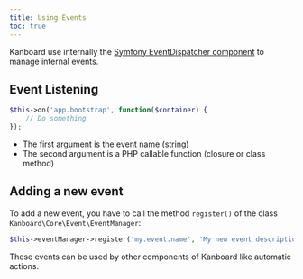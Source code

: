 ```yaml
---
title: Using Events
toc: true
---
```


Kanboard use internally the [Symfony EventDispatcher component](https://symfony.com/doc/2.3/components/event_dispatcher/index.html) to manage internal events.

Event Listening
---------------

```php
$this->on('app.bootstrap', function($container) {
    // Do something
});
```

- The first argument is the event name (string)
- The second argument is a PHP callable function (closure or class method)

Adding a new event
------------------

To add a new event, you have to call the method `register()` of the class `Kanboard\Core\Event\EventManager`:

```php
$this->eventManager->register('my.event.name', 'My new event description');
```

These events can be used by other components of Kanboard like automatic actions.
